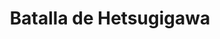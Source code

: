 ﻿---
title: "Batalla de Hetsugigawa"
permalink: periodes_293.html
layout: periode
dataInici: 1587-01-20
sidebar: periodes
pares:
  - id: 177
    title: "Período Azuchi-Momoyama"
    dataInici: "(1568)"
    dataFi: "(1603)"

fills:
jocsPrincipals:
jocsEscenaris:
jocsEpoca:
  - title: "Ancient Battles Deluxe Expansion Kit 5.1: Way of the Samurai"
    bggId: 111826
    escenari: "Hetsugigawa"

jocsEpocaEscenaris:
---
